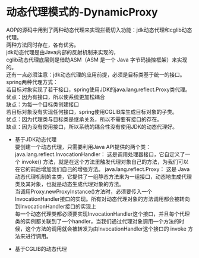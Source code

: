 # 动态代理模式的-DynamicProxy
AOP的源码中用到了两种动态代理来实现拦截切入功能：jdk动态代理和cglib动态代理。  
两种方法同时存在，各有优劣。  
jdk动态代理是由Java内部的反射机制来实现的，  
cglib动态代理底层则是借助ASM（ASM 是一个 Java 字节码操控框架）来实现的。  
还有一点必须注意：jdk动态代理的应用前提，必须是目标类基于统一的接口。  
spring两种代理方式：  
若目标对象实现了若干接口，spring使用JDK的java.lang.reflect.Proxy类代理。   
优点：因为有接口，所以使系统更加松耦合   
缺点：为每一个目标类创建接口  
若目标对象没有实现任何接口，spring使用CGLIB库生成目标对象的子类。   
优点：因为代理类与目标类是继承关系，所以不需要有接口的存在。   
缺点：因为没有使用接口，所以系统的耦合性没有使用JDK的动态代理好。  
* 基于JDK动态代理  
要创建一个动态代理，只需要利用Java API提供的两个类：  
java.lang.reflect.InvocationHandler： 这是调用处理器接口，它自定义了一个 invoke() 方法，就是在这个方法里触发代理对象自己的方法，为我们可以在它的前后增加我们自己的增强方法。
java.lang.reflect.Proxy： 这是 Java 动态代理机制的主类，它提供了一组静态方法来为一组接口，动态地生成代理类及其对象，也就是动态生成代理对象的方法。  
当调用Proxy.newProxyInstance()方法时，必须要传入一个InvocationHandler接口的实现。所有对动态代理对象的方法调用都会被转向到InvocationHandler接口的实现上  
每一个动态代理类都必须要实现InvocationHandler这个接口，并且每个代理类的实例都关联到了一个handler，当我们通过代理对象调用一个方法的时候，这个方法的调用就会被转发为由InvocationHandler这个接口的 invoke 方法来进行调用。

* 基于CGLIB的动态代理
